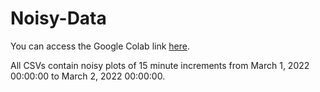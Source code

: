 # Noisy-Data

You can access the Google Colab link [here](https://colab.research.google.com/drive/1-PQecR8fFMO08VblZ5LMofUtCAGyhYX7?usp=sharing).

All CSVs contain noisy plots of 15 minute increments from March 1, 2022 00:00:00 to March 2, 2022 00:00:00.
